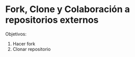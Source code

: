 # Fork, Clone y Colaboración a repositorios externos

Objetivos:

1. Hacer fork
2. Clonar repositorio